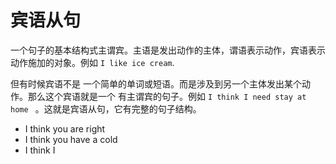 # 宾语从句

一个句子的基本结构式主谓宾。主语是发出动作的主体，谓语表示动作，宾语表示动作施加的对象。例如 `I like ice cream`.

但有时候宾语不是 一个简单的单词或短语。而是涉及到另一个主体发出某个动作。那么这个宾语就是一个 有主谓宾的句子。例如  `I think I need stay at home `  。这就是宾语从句，它有完整的句子结构。

- I think you are right
- I think you have a  cold
- I think I 